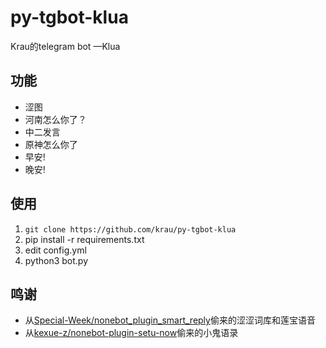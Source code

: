 # py-tgbot-klua
Krau的telegram bot —Klua

## 功能
- 涩图
- 河南怎么你了？
- 中二发言
- 原神怎么你了
- 早安!
- 晚安!

## 使用
1. `git clone https://github.com/krau/py-tgbot-klua`
2. pip install -r requirements.txt
3. edit config.yml
4. python3 bot.py


## 鸣谢
- 从[Special-Week/nonebot_plugin_smart_reply](https://github.com/Special-Week/nonebot_plugin_smart_reply)偷来的涩涩词库和莲宝语音
- 从[kexue-z/nonebot-plugin-setu-now](https://github.com/kexue-z/nonebot-plugin-setu-now/blob/master/nonebot_plugin_setu_now/setu_message.py)偷来的小鬼语录